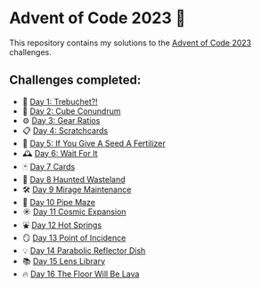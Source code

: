 # Advent of Code 2023 🎄

This repository contains my solutions to the [Advent of Code 2023](https://adventofcode.com/2023) challenges.

## Challenges completed:
- 🏹 [Day 1: Trebuchet?!](https://adventofcode.com/2023/day/1)
- 🧊 [Day 2: Cube Conundrum](https://adventofcode.com/2023/day/2)
- ⚙️ [Day 3: Gear Ratios](https://adventofcode.com/2023/day/3)
- 📋 [Day 4: Scratchcards](https://adventofcode.com/2023/day/4)
- 🌱 [Day 5: If You Give A Seed A Fertilizer](https://adventofcode.com/2023/day/5)
- 🕰️ [Day 6: Wait For It](https://adventofcode.com/2023/day/6)
- 🃏 [Day 7 Cards](https://adventofcode.com/2023/day/7)
- 👻 [Day 8 Haunted Wasteland](https://adventofcode.com/2023/day/8)
- 🛠️ [Day 9 Mirage Maintenance](https://adventofcode.com/2023/day/9)
- 🐰 [Day 10 Pipe Maze](https://adventofcode.com/2023/day/10)
- ☀️ [Day 11 Cosmic Expansion](https://adventofcode.com/2023/day/11)
- ⛲ [Day 12 Hot Springs](https://adventofcode.com/2023/day/12)
- 🪞 [Day 13 Point of Incidence](https://adventofcode.com/2023/day/13)
- 💡 [Day 14 Parabolic Reflector Dish](https://adventofcode.com/2023/day/14)
- 📚 [Day 15 Lens Library](https://adventofcode.com/2023/day/15)
- 🔥 [Day 16 The Floor Will Be Lava](https://adventofcode.com/2023/day/16)